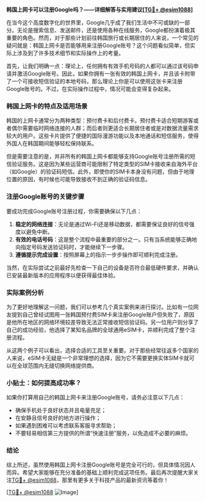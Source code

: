 **韩国上网卡可以注册Google吗？——详细解答与实用建议[[TG💪+ @esim1088](https://t.me/s/esim1088)]**

在当今这个高度数字化的世界里，Google几乎成了我们生活中不可或缺的一部分。无论是搜索信息、发送邮件，还是使用各种在线服务，Google都扮演着极其重要的角色。然而，对于那些计划前往韩国旅行或长期居住的人来说，一个常见的疑问就是：韩国上网卡是否能够用来注册Google账号？这个问题看似简单，但实际上涉及到了许多技术细节和实际操作上的考量。

首先，让我们明确一点：理论上，任何拥有有效手机号码的人都可以通过该号码申请并激活Google账号。因此，如果你拥有一张有效的韩国上网卡，并且该卡附带了一个可接收短信验证的本地号码，那么理论上你是可以使用这张卡来注册Google账号的。不过，在实际操作过程中，情况可能会变得复杂起来。

### 韩国上网卡的特点及适用场景

韩国的上网卡通常分为两种类型：预付费卡和后付费卡。预付费卡适合短期游客或者偶尔需要临时网络连接的人群；而后者则更适合长期居住者或是对数据流量需求较大的用户。这些卡片提供了便捷的国际漫游功能以及本地通话和短信服务，使得外国人在韩国期间能够轻松保持联系。

但是需要注意的是，并非所有的韩国上网卡都能够支持Google账号注册所需的短信验证服务。这是因为某些运营商可能限制了特定类型的SIM卡接收来自海外平台（如Google）的验证码短信。此外，即使你的SIM卡本身没有问题，但由于地理位置的原因，有时候也可能导致接收不到正确的验证码信息。

### 注册Google账号的关键步骤

要成功完成Google账号注册过程，你需要确保以下几点：

1. **稳定的网络连接**：无论是通过Wi-Fi还是移动数据，都需要保证良好的信号强度以避免中断。
2. **有效的电话号码**：这是整个流程中最重要的部分之一。只有当系统能够正确地向指定号码发送验证码时，才能继续下一步骤。
3. **遵循提示完成设置**：按照屏幕上的指示一步步操作即可顺利完成注册。

当然，在实际尝试之前最好先检查一下自己的设备是否符合最低硬件要求，并确认已安装最新版本的应用程序以便获得最佳体验。

### 实际案例分析

为了更好地理解这一问题，我们可以参考几个真实案例来进行探讨。比如有一位网友提到自己曾经试图用一张韩国预付费SIM卡来注册Google账户但失败了，原因是他所在地区的网络环境较差导致无法正常接收短信验证码。另一位用户则分享了自己的成功经验，他选择了某知名品牌的全球通用eSIM卡，并顺利完成了整个注册流程。

从这两个例子可以看出，选择合适的工具至关重要。对于那些经常往返多个国家的人来说，eSIM卡无疑是一个非常理想的选择，因为它不需要更换实体SIM卡就可以在全球范围内无缝切换网络提供商。

### 小贴士：如何提高成功率？

如果你打算用自己的韩国上网卡来注册Google账号，请务必注意以下几点：

- 确保手机处于良好状态并且电量充足；
- 在安静且信号良好的地方进行操作；
- 如果遇到困难可以考虑联系客服寻求帮助；
- 不要轻易相信第三方提供的所谓“快速注册”服务，以免造成不必要的麻烦。

### 结论

综上所述，虽然使用韩国上网卡注册Google账号是完全可行的，但具体情况因人而异。希望大家能够在充分准备的基础上顺利完成这项任务。最后再次提醒大家关注[TG💪+ @esim1088](https://t.me/s/esim1088)，那里有更多关于科技产品的最新资讯等着你！

[[TG💪+ @esim1088](https://t.me/s/esim1088) ![Image](https://i.postimg.cc/4NQfJmqS/Snipaste-2025-05-13-00-14-12.png)]